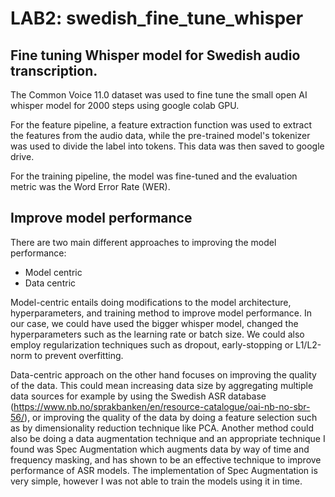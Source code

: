 # LAB2: swedish_fine_tune_whisper

## Fine tuning Whisper model for Swedish audio transcription.
The Common Voice 11.0 dataset was used to fine tune the small open AI whisper model for 2000 steps using google colab GPU. 

For the feature pipeline, a feature extraction function was used to extract the features from the audio data, while the pre-trained model's tokenizer was used to divide the label into tokens. This data was then saved to google drive. 

For the training pipeline, the model was fine-tuned and the evaluation metric was the Word Error Rate (WER).

## Improve model performance

There are two main different approaches to improving the model performance:

- Model centric
- Data centric

Model-centric entails doing modifications to the model architecture, hyperparameters, and training method to improve model performance. In our case, we could have used the bigger whisper model, changed the hyperparameters such as the learning rate or batch size. We could also employ regularization techniques such as dropout, early-stopping or L1/L2-norm to prevent overfitting. 

Data-centric approach on the other hand focuses on improving the quality of the data. This could mean increasing data size by aggregating multiple data sources for example by using the Swedish ASR database (https://www.nb.no/sprakbanken/en/resource-catalogue/oai-nb-no-sbr-56/), or improving the quality of the data by doing a feature selection such as by dimensionality reduction technique like PCA. Another method could also be doing a data augmentation technique and an appropriate technique I found was Spec Augmentation which augments data by way of time and frequency masking, and has shown to be an effective technique to improve performance of ASR models. The implementation of Spec Augmentation is very simple, however I was not able to train the models using it in time.
